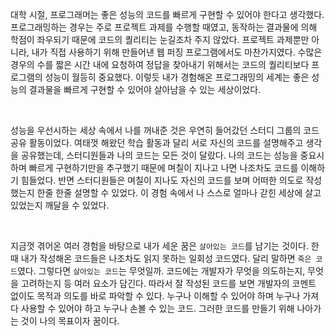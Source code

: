 대학 시절, 프로그래머는 좋은 성능의 코드를 빠르게 구현할 수 있어야 한다고 생각했다. 프로그래밍하는 경우는 주로 프로젝트 과제를 수행할 때였고, 동작하는 결과물에 의해 학점이 좌우되기 때문에 코드의 퀄리티는 눈길조차 주지 않았다. 프로젝트 과제뿐만 아니라, 내가 직접 사용하기 위해 만들어낸 웹 퍼징 프로그램에서도 마찬가지였다. 수많은 경우의 수를 짧은 시간 내에 요청하여 정답을 찾아내기 위해서는 코드의 퀄리티보다 프로그램의 성능이 월등히 중요했다. 이렇듯 내가 경험해온 프로그래밍의 세계는 좋은 성능의 결과물을 빠르게 구현할 수 있어야 살아남을 수 있는 세상이었다.

</br>

성능을 우선시하는 세상 속에서 나를 꺼내준 것은 우연히 들어갔던 스터디 그룹의 코드 공유 활동이었다. 여태껏 해왔던 학습 활동과 달리 서로 자신의 코드를 설명해주고 생각을 공유했는데, 스터디원들과 나의 코드는 모든 것이 달랐다. 나의 코드는 성능을 중요시하며 빠르게 구현하기만을 추구했기 때문에 며칠이 지나고 나면 나조차도 코드를 이해하기 힘들었다. 반면 스터디원들은 며칠이 지나도 자신의 코드를 보며 어떠한 의도로 작성했는지 한줄 한줄 설명할 수 있었다. 이 경험 속에서 나 스스로 얼마나 갇힌 세상에 살고 있었는지 깨달을 수 있었다.

</br>


지금껏 겪어온 여러 경험을 바탕으로 내가 세운 꿈은 `살아있는 코드`를 남기는 것이다. 한때 내가 작성해온 코드들은 나조차도 읽지 못하는 일회성 코드였다. 달리 말하면 `죽은 코드`였다. 그렇다면 `살아있는 코드`는 무엇일까. 코드에는 개발자가 무엇을 의도하는지, 무엇을 고려하는지 등 여러 요소가 담긴다. 따라서 잘 작성된 코드를 보면 개발자의 코멘트 없이도 목적과 의도를 바로 파악할 수 있다. 누구나 이해할 수 있어야 하며 누구나 가져다 사용할 수 있어야 하고 누구나 손볼 수 있는 코드. 그러한 코드를 만들기 위해 나아가는 것이 나의 목표이자 꿈이다.